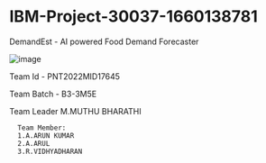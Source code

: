 # IBM-Project-30037-1660138781
DemandEst - AI powered Food Demand Forecaster


![image](https://user-images.githubusercontent.com/114051532/199456888-31223e19-ec55-44d6-b554-c63498124761.png)



Team Id - PNT2022MID17645


Team Batch - B3-3M5E

Team Leader
      M.MUTHU BHARATHI
      
      Team Member:
      1.A.ARUN KUMAR
      2.A.ARUL
      3.R.VIDHYADHARAN
